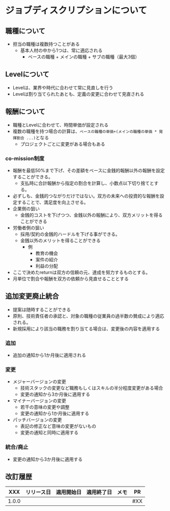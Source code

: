 ジョブディスクリプションについて
===

職種について
---

- 担当の職種は複数持つことがある
  - 基本人材の中から1つは、常に適応される
    - ベースの職種 + メインの職種 + サブの職種（最大3個）


Levelについて
---

- Levelは、業界や時代に合わせて常に見直しを行う
- Levelは割り当てられたあとも、定義の変更に合わせて見直される


報酬について
---

- 職種とLevelに合わせて、時間単価が設定される
- 複数の職種を持つ場合の計算は、```ベースの職種の単価+(メインの職種の単価 * 発揮割合 ...)```となる
  - プロジェクトごとに変更がある場合もある

### co-mission制度

- 報酬を最低50%まで下げ、その差額をベースに金銭的報酬以外の報酬を設定することができる。
  - 支払時に合計報酬から指定の割合を計算し、小数点以下切り捨てとする。
- 必ずしも、金銭的つながりだけではない。双方の未来への投資的な報酬を設定することで、満足度を向上させる。
- 企業側の狙い
  - 金銭的コストを下げつつ、金銭以外の報酬により、双方メリットを得ることができる
- 労働者側の狙い
  - 採用/契約の金銭的ハードルを下げる事ができる。
  - 金銭以外のメリットを得ることができる
    - 例
      - 教育の機会
      - 案件の紹介
      - 利益の分配
- ここで決めたreturnは双方の信頼の元、達成を努力するものとする。
- 月単位で割合や報酬を双方の依頼から見直せることとする


追加変更廃止統合
---

- 提案は随時することができる
- 原則、技術責任者の承認と、対象の職種の従業員の過半数の賛成により適応される。
- 新規採用により該当の職務を割り当てる場合は、変更後の内容を適用する

### 追加

- 追加の通知から1か月後に適用される

### 変更

- メジャーバージョンの変更
  - 技術スタックの変更など職務もしくはスキルの半分程度変更がある場合
  - 変更の通知から3か月後に適用する
- マイナーバージョンの変更
  - 若干の意味の変更や調整
  - 変更の通知から1か月後に適用する
- パッチバージョンの変更
  - 表記の修正など意味の変更がないもの
  - 変更の通知と同時に適用する

### 統合/廃止

- 変更の通知から3か月後に適用する


改訂履歴
---

| XXX   | リリース日 | 適用開始日 | 適用終了日 | メモ | PR  |
| ----- | ---------- | ---------- | ---------- | ---- | --- |
| 1.0.0 |            |            |            |      | #XX |
